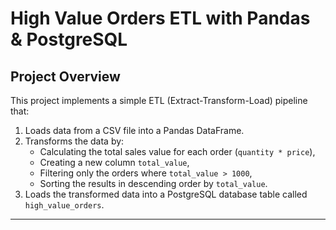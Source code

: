 # High Value Orders ETL with Pandas & PostgreSQL

## Project Overview

This project implements a simple ETL (Extract-Transform-Load) pipeline that:

1. Loads data from a CSV file into a Pandas DataFrame.
2. Transforms the data by:
   - Calculating the total sales value for each order (`quantity * price`),
   - Creating a new column `total_value`,
   - Filtering only the orders where `total_value > 1000`,
   - Sorting the results in descending order by `total_value`.
3. Loads the transformed data into a PostgreSQL database table called `high_value_orders`.

---